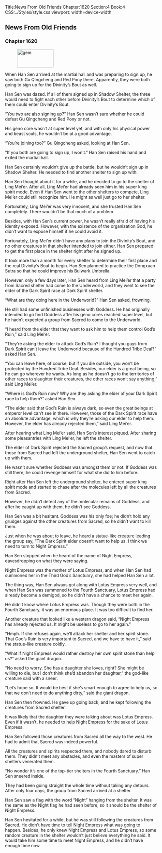 Title:News From Old Friends 
Chapter:1620 
Section:4 
Book:4 
CSS:../Styles/style.css 
viewport: width=device-width
  
## News From Old Friends
### Chapter 1620 
<figure>
	<img src="../Images/gem.gif" alt="gem" id="gem" width="120" height="60" />
</figure>
  

  
  When Han Sen arrived at the martial hall and was preparing to sign up, he saw both Gu Qingcheng and Red Pony there. Apparently, they were both going to sign up for the Divinity’s Bout as well.

Han Sen was dazed. If all of them signed up in Shadow Shelter, the three would need to fight each other before Divinity’s Bout to determine which of them could enter Divinity’s Bout.

“You two are also signing up?” Han Sen wasn’t sure whether he could defeat Gu Qingcheng and Red Pony or not.

His geno core wasn’t at super level yet, and with only his physical power and beast souls, he wouldn’t be at a good advantage.

“You’re joining too?” Gu Qingcheng asked, looking at Han Sen.

“If you both are going to sign up, I won’t.” Han Sen raised his hand and exited the martial hall.

Han Sen certainly wouldn’t give up the battle, but he wouldn’t sign up in Shadow Shelter. He needed to find another shelter to sign up with.



Han Sen thought about it for a while, and he decided to go to the shelter of Ling Mei’er. After all, Ling Mei’er had already seen him in his super king spirit mode. Even if Han Sen went to the other shelters to compete, Ling Mei’er could still recognize him. He might as well just go to her shelter.

Fortunately, Ling Mei’er was very innocent, and she trusted Han Sen completely. There wouldn’t be that much of a problem.

Besides, with Han Sen’s current power, he wasn’t really afraid of having his identity exposed. However, with the existence of the organization God, he didn’t want to expose himself if he could avoid it.

Fortunately, Ling Mei’er didn’t have any plans to join the Divinity’s Bout, and no other creatures in that shelter intended to join either. Han Sen prepared to get the first place in the shelter right after he signed up.

It took more than a month for every shelter to determine their first place and the real Divinity’s Bout to begin. Han Sen planned to practice the Dongxuan Sutra so that he could improve his Bulwark Umbrella.

However, only a few days later, Han Sen heard from Ling Mei’er that a party from Sacred shelter had come to the Underworld, and they went to see the elder of the Dark Spirit race at Dark Spirit shelter.

“What are they doing here in the Underworld?” Han Sen asked, frowning.

He still had some unfinished businesses with Goddess. He had originally intended to go find Goddess after his geno cores reached super level, but he hadn’t expected a group from Sacred to come to the Underworld.

“I heard from the elder that they want to ask him to help them control God’s Ruin,” said Ling Mei’er.

“They’re asking the elder to attack God’s Ruin? I thought you guys from Dark Spirit can’t leave the Underworld because of the Hundred Tribe Deal?” asked Han Sen.

“You can leave here, of course, but if you die outside, you won’t be protected by the Hundred Tribe Deal. Besides, our elder is a great being, so he can go wherever he wants. As long as he doesn’t go to the territories of other races to slaughter their creatures, the other races won’t say anything,” said Ling Mei’er.

“Where is God’s Ruin now? Why are they asking the elder of your Dark Spirit race to help them?” asked Han Sen.

“The elder said that God’s Ruin is always dark, so even the great beings at emperor level can’t see in there. However, those of the Dark Spirit race have an absolute advantage, which is why they’re asking our elder to help them. However, the elder has already rejected them,” said Ling Mei’er.

After hearing what Ling Mei’er said, Han Sen’s interest piqued. After sharing some pleasantries with Ling Mei’er, he left the shelter.

The elder of Dark Spirit rejected the Sacred group’s request, and now that those from Sacred had left the underground shelter, Han Sen went to catch up with them.

He wasn’t sure whether Goddess was amongst them or not. If Goddess was still there, he could revenge himself for what she did to him before.

Right after Han Sen left the underground shelter, he entered super king spirit mode and started to chase after the molecules left by all the creatures from Sacred.

However, he didn’t detect any of the molecular remains of Goddess, and after he caught up with them, he didn’t see Goddess.

Han Sen was a bit hesitant. Goddess was his only foe; he didn’t hold any grudges against the other creatures from Sacred, so he didn’t want to kill them.



Just when he was about to leave, he heard a statue-like creature leading the group say, “The Dark Spirit elder doesn’t want to help us. I think we need to turn to Night Empress.”

Han Sen stopped when he heard of the name of Night Empress, eavesdropping on what they were saying.

Night Empress was the mother of Lotus Empress, and when Han Sen had summoned her in the Third God’s Sanctuary, she had helped Han Sen a lot.

The thing was, Han Sen always got along with Lotus Empress very well, and when Han Sen was summoned to the Fourth Sanctuary, Lotus Empress had already become a demigod, so he didn’t have a chance to meet her again.

He didn’t know where Lotus Empress was. Though they were both in the Fourth Sanctuary, it was an enormous place. It was too difficult to find her.

Another creature that looked like a western dragon said, “Night Empress has already rejected us. It might be useless to go to her again.”

“Hmph. If she refuses again, we’ll attack her shelter and her spirit stone. That God’s Ruin is very important to Sacred, and we have to have it,” said the statue-like creature coldly.

“What if Night Empress would rather destroy her own spirit stone than help us?” asked the giant dragon.

“No need to worry. She has a daughter she loves, right? She might be willing to die, but I don’t think she’d abandon her daughter,” the god-like creature said with a sneer.

“Let’s hope so. It would be best if she’s smart enough to agree to help us, so that we don’t need to do anything dirty,” said the giant dragon.

Han Sen then frowned. He gave up going back, and he kept following the creatures from Sacred shelter.

It was likely that the daughter they were talking about was Lotus Empress. Even if it wasn’t, he needed to help Night Empress for the sake of Lotus Empress.

Han Sen followed those creatures from Sacred all the way to the west. He had to admit that Sacred was indeed powerful.

All the creatures and spirits respected them, and nobody dared to disturb them. They didn’t meet any obstacles, and even the masters of super shelters venerated them.

“No wonder it’s one of the top-tier shelters in the Fourth Sanctuary.” Han Sen sneered inside.

They had been going straight the whole time without taking any detours. After only four days, the group from Sacred arrived at a shelter.

Han Sen saw a flag with the word “Night” hanging from the shelter. It was the same as the Night flag he had seen before, so it should be the shelter of Night Empress.

Han Sen hesitated for a while, but he was still following the creatures from Sacred. He didn’t have time to tell Night Empress what was going to happen. Besides, he only knew Night Empress and Lotus Empress, so some random creature in the shelter wouldn’t just believe everything he said. It would take him some time to meet Night Empress, and he didn’t have enough time now.
